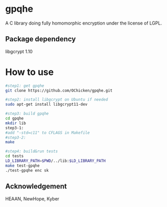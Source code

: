 # gpqhe
A C library doing fully homomorphic encryption under the license of LGPL.

## Package dependency

libgcrypt 1.10

# How to use

```sh
#step1: get gpqhe
git clone https://github.com/OChicken/gpqhe.git

#step2: install libgcrypt on Ubuntu if needed
sudo apt-get install libgcrypt11-dev

#step3: build gpqhe
cd gpqhe
mkdir lib
step3-1: 
#add "-std=c11" to CFLAGS in Makefile
#step3-2: 
make

#step4: build&run tests
cd tests
LD_LIBRARY_PATH=$PWD/../lib:$LD_LIBRARY_PATH
make test-gpqhe
./test-gpqhe enc sk
````

## Acknowledgement

HEAAN, NewHope, Kyber
